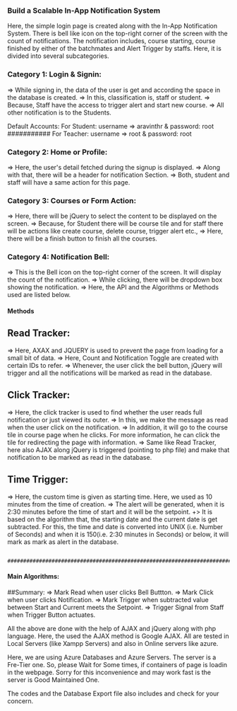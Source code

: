 ### Build a Scalable In-App Notification System

  Here, the simple login page is created along with the In-App Notification System. There is bell like icon on the top-right corner of the screen with the count of notifications. 
  The notification includes, course starting, course finished by either of the batchmates and Alert Trigger by staffs.
    Here, it is divided into several subcategories.
    
### Category 1: Login & Signin:
  => While signing in, the data of the user is get and according the space in the database is created.
  => In this, classification is, staff or student.
  => Because, Staff have the access to trigger alert and start new course.
  => All other notification is to the Students.
  
  Default Accounts: 
  For Student: username => aravinthr    &     password: root       ###########
  For Teacher: username => root    &     password: root
  
### Category 2: Home or Profile:
  => Here, the user's detail fetched during the signup is displayed.
  => Along with that, there will be a header for notification Section.
  => Both, student and staff will have a same action for this page.
  
### Category 3: Courses or Form Action:
  => Here, there will be jQuery to select the content to be displayed on the screen.
  => Because, for Student there will be course tile and for staff there will be actions like create course, delete course, trigger alert etc.,
  => Here, there will be a finish button to finish all the courses.
  
### Category 4: Notification Bell:
  => This is the Bell icon on the top-right corner of the screen. It will display the count of the notification.
  => While clicking, there will be dropdown box showing the notification.
  => Here, the API and the Algorithms or Methods used are listed below.
  
#### Methods
## Read Tracker:
  => Here, AXAX and JQUERY is used to prevent the page from loading for a small bit of data.
  => Here, Count and Notification Toggle are created with certain IDs to refer.
  => Whenever, the user click the bell button, jQuery will trigger and all the notifications will be marked as read in the database.
  
## Click Tracker:
  => Here, the click tracker is used to find whether the user reads full notification or just viewed its outer.
  => In this, we make the message as read when the user click on the notification.
  => In addition, it will go to the course tile in course page when he clicks. For more information, he can click the tile for redirecting the page with information.
  => Same like Read Tracker, here also AJAX along jQuery is triggered (pointing to php file) and make that notification to be marked as read in the database.
  
## Time Trigger:
  => Here, the custom time is given as starting time. Here, we used as 10 minutes from the time of creation.
  => The alert will be generated, when it is 2:30 minutes before the time of start and it will be the setpoint.
  +> It is based on the algorithm that, the starting date and the current date is get subtracted. For this, the time and date is converted into UNIX (i.e. Number of Seconds) and when it is 150(i.e. 2:30 minutes in Seconds) or below, it will mark as mark as alert in the database.

              ###################################################################################
#### Main Algorithms:
##Summary:
  => Mark Read when user clicks Bell Buttton.
  => Mark Click when user clicks Notification.
  => Mark Trigger when subtracted value between Start and Current meets the Setpoint.
  => Trigger Signal from Staff when Trigger Button actuates.
  
   All the above are done with the help of AJAX and jQuery along with php language. Here, the used the AJAX method is Google AJAX. All are tested in Local Servers (like Xampp Servers) and also in Online servers like azure. 
   
   Here, we are using Azure Databases and Azure Servers. The server is a Fre-Tier one. So, please Wait for Some times, if containers of page is loadin in the webpage. Sorry for this inconvenience and may work fast is the server is Good Maintained One.
   
   The codes and the Database Export file also includes and check for your concern.
